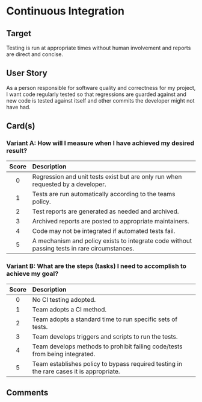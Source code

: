 [_metadata_:tags]:- "psip-ptc"
# Continuous Integration

## Target

Testing is run at appropriate times without human involvement and reports are direct and concise.

## User Story

As a person responsible for software quality and correctness for my project, I want code regularly tested so that regressions are guarded against and new code is tested against itself and other commits the developer might not have had.

## Card(s)

### Variant A: How will I measure when I have achieved my desired result?

| Score         | Description |
| :-------------: | :------------- |
| 0 | Regression and unit tests exist but are only run when requested by a developer. |
| 1 | Tests are run automatically according to the teams policy.      |
| 2 | Test reports are generated as needed and archived.      |
| 3 | Archived reports are posted to appropriate maintainers.      |
| 4 | Code may not be integrated if automated tests fail.     |
| 5 | A mechanism and policy exists to integrate code without passing tests in rare circumstances. |

### Variant B: What are the steps (tasks) I need to accomplish to achieve my goal?

| Score         | Description |
| :-------------: | :------------- |
| 0 | No CI testing adopted. |
| 1 | Team adopts a CI method.      |
| 2 | Team adopts a standard time to run specific sets of tests.     |
| 3 | Team develops triggers and scripts to run the tests.      |
| 4 | Team develops methods to prohibit failing code/tests from being integrated.     |
| 5 | Team establishes policy to bypass required testing in the rare cases it is appropriate. |

## Comments
